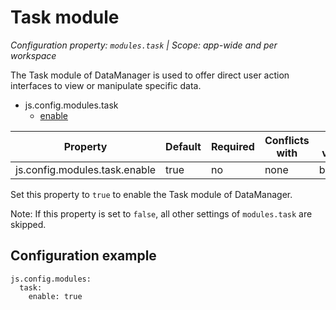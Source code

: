 # Task module

*Configuration property: `modules.task` | Scope: app-wide and per workspace*

The Task module of DataManager is used to offer direct user action interfaces to view or manipulate specific data.

-   js.config.modules.task
    -   [enable](#task-module)

| Property | Default | Required | Conflicts with | Valid values |
| -------- | ------- | -------- | -------------- | ------------ |
| js.config.modules.task.enable | true | no | none | boolean |

Set this property to `true` to enable the Task module of DataManager.

Note: If this property is set to `false`, all other settings of `modules.task` are skipped.

## Configuration example

```
js.config.modules:
  task:
    enable: true
```